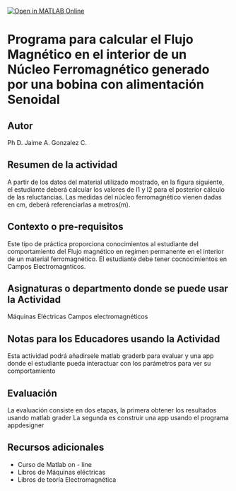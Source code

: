 [![Open in MATLAB Online](https://www.mathworks.com/images/responsive/global/open-in-matlab-online.svg)](https://matlab.mathworks.com/open/github/v1?repo=gcjaimea/Practica_Matlab)

# Programa para calcular el Flujo Magnético en el interior de un Núcleo Ferromagnético generado por una bobina con alimentación Senoidal

## Autor
Ph D. Jaime A. Gonzalez C.

## Resumen de la actividad
A partir de los datos del material utilizado mostrado, en la figura siguiente,
el estudiante deberá calcular los valores de l1 y l2
para el posterior cálculo de las reluctancias. Las medidas del núcleo ferromagnético
vienen dadas en cm, deberá referenciarlas a metros(m).

## Contexto o pre-requisitos
Este tipo de práctica proporciona conocimientos al estudiante del comportamiento
del Flujo magnético en regimen permanente en el
interior de un material ferromagnético. El estudiante debe tener
cocnocimientos en Campos Electromagnticos. 

## Asignaturas o departmento donde se puede usar la Actividad
Máquinas Eléctricas
Campos electromagnéticos
## Notas para los Educadores usando la Actividad
Esta actividad podrá añadirsele matlab graderb para evaluar y una app donde el estudiante
pueda interactuar con los parámetros para ver su comportamiento

## Evaluación
La evaluación consiste en dos etapas, la primera obtener los resultados usando
matlab grader
La segunda es construir una app usando el programa appdesigner 

## Recursos adicionales
- Curso de Matlab on - line
- Libros de Máquinas eléctricas
- Libros de teoría Electromagnética 
